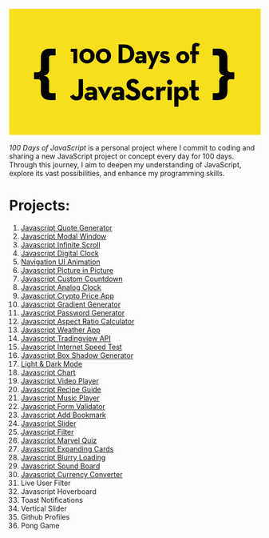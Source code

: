 ![100 Days of Javascript](100-days-of-javascript.png)

_100 Days of JavaScript_ is a personal project where I commit to coding and sharing a new JavaScript project or concept every day for 100 days. Through this journey, I aim to deepen my understanding of JavaScript, explore its vast possibilities, and enhance my programming skills.

# Projects:

1. [Javascript Quote Generator](https://alin-trinca.github.io/100-Days-of-Javascript/001%20Javascript%20Quote%20Generator/dist/index.html)
2. [Javascript Modal Window](https://alin-trinca.github.io/100-Days-of-Javascript/002%20Javascript%20Modal%20Window/dist/index.html)
3. [Javascript Infinite Scroll](https://alin-trinca.github.io/100-Days-of-Javascript/003%20Javascript%20Infinite%20Scroll/dist/index.html)
4. [Javascript Digital Clock](https://alin-trinca.github.io/100-Days-of-Javascript/004%20Javascript%20Digital%20Clock/dist/index.html)
5. [Navigation UI Animation](https://alin-trinca.github.io/100-Days-of-Javascript/005%20Navigation%20UI%20Animation/dist/index.html)
6. [Javascript Picture in Picture](https://alin-trinca.github.io/100-Days-of-Javascript/006%20Javascript%20Picture%20in%20Picture/dist/index.html)
7. [Javascript Custom Countdown](https://alin-trinca.github.io/100-Days-of-Javascript/007%20Javascript%20Custom%20Countdown/dist/index.html)
8. [Javascript Analog Clock](https://alin-trinca.github.io/100-Days-of-Javascript/008%20Javascript%20Analog%20Clock/dist/index.html)
9. [Javascript Crypto Price App](https://alin-trinca.github.io/100-Days-of-Javascript/009%20Javascript%20Crypto%20Price%20App/dist/index.html)
10. [Javascript Gradient Generator](https://alin-trinca.github.io/100-Days-of-Javascript/010%20Javascript%20Gradient%20Generator/dist/index.html)
11. [Javascript Password Generator](https://alin-trinca.github.io/100-Days-of-Javascript/011%20Javascript%20Password%20Generator/dist/index.html)
12. [Javascript Aspect Ratio Calculator](https://alin-trinca.github.io/100-Days-of-Javascript/012%20Javascript%20Aspect%20Ratio%20Calculator/dist/index.html)
13. [Javascript Weather App](https://alin-trinca.github.io/100-Days-of-Javascript/013%20Javascript%20Weather%20App/dist/index.html)
14. [Javascript Tradingview API](https://alin-trinca.github.io/100-Days-of-Javascript/014%20Javascript%20Tradingview%20API/dist/index.html)
15. [Javascript Internet Speed Test](https://alin-trinca.github.io/100-Days-of-Javascript/015%20Javascript%20Internet%20Speed%20Test/dist/index.html)
16. [Javascript Box Shadow Generator](https://alin-trinca.github.io/100-Days-of-Javascript/016%20Javascript%20Box%20Shadow%20Generator/dist/index.html)
17. [Light & Dark Mode](https://alin-trinca.github.io/100-Days-of-Javascript/017%20Light%20&%20Dark%20Mode/dist/index.html)
18. [Javascript Chart](https://alin-trinca.github.io/100-Days-of-Javascript/018%20Javascript%20Chart/dist/index.html)
19. [Javascript Video Player](https://alin-trinca.github.io/100-Days-of-Javascript/019%20Javascript%20Video%20Player/dist/index.html)
20. [Javascript Recipe Guide](https://alin-trinca.github.io/100-Days-of-Javascript/020%20Javascript%20Recipe%20Guide/dist/index.html)
21. [Javascript Music Player](https://alin-trinca.github.io/100-Days-of-Javascript/021%20Javascript%20Music%20Player/dist/index.html)
22. [Javascript Form Validator](https://alin-trinca.github.io/100-Days-of-Javascript/022%20Javascript%20Form%20Validator/dist/index.html)
23. [Javascript Add Bookmark](https://alin-trinca.github.io/100-Days-of-Javascript/023%20Javascript%20Add%20Bookmark/dist/index.html)
24. [Javascript Slider](https://alin-trinca.github.io/100-Days-of-Javascript/024%20Javascript%20Slider/dist/index.html)
25. [Javascript Filter](https://alin-trinca.github.io/100-Days-of-Javascript/025%20Javascript%20Filter/dist/index.html)
26. [Javascript Marvel Quiz](https://alin-trinca.github.io/100-Days-of-Javascript/026%20Javascript%20Marvel%20Quiz/dist/index.html)
27. [Javascript Expanding Cards](https://alin-trinca.github.io/100-Days-of-Javascript/027%20Javascript%20Expanding%20Cards/dist/index.html)
28. [Javascript Blurry Loading](https://alin-trinca.github.io/100-Days-of-Javascript/028%20Javascript%20Blurry%20Loading/dist/index.html)
29. [Javascript Sound Board](https://alin-trinca.github.io/100-Days-of-Javascript/029%20Javascript%20Sound%20Board/dist/index.html)
30. [Javascript Currency Converter](https://alin-trinca.github.io/100-Days-of-Javascript/030%20Javascript%20Currency%20Converter/dist/index.html)
31. Live User Filter
32. Javascript Hoverboard
33. Toast Notifications 
34. Vertical Slider
35. Github Profiles
36. Pong Game
